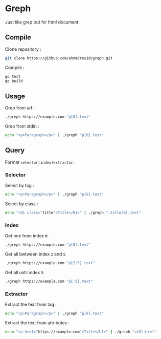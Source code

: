 # Greph

Just like grep but for html document.

## Compile
Clone repository :
```bash
git clone https://github.com/ahmadrosid/greph.git
```

Compile :
```bash
go test
go build
```

## Usage

Grep from url :
```bash
./greph https://example.com "p[0].text"
```

Grep from stdin :
```bash
echo "<p>Paragraph</p>" | ./greph "p[0].text"
```

## Query
Format `selector[index]extractor`.

### Selector
Select by tag :
```bash
echo "<p>Paragraph</p>" | ./greph "p[0].text"
```
Select by class :
```bash
echo "<h1 class="title">Title</h1>" | ./greph ".title[0].text"
```

### Index
Get one from index `0`:
```bash
./greph https://example.com "p[0].text"
```

Get all bwtween index `2` and `5`:
```bash
./greph https://example.com "p[2:5].text"
```

Get all until index `5`:
```bash
./greph https://example.com "p[:5].text"
```

### Extractor
Extract the text from tag :
```bash
echo "<p>Paragraph</p>" | ./greph "p[0].text"
```
Extract the text from attributes :
```bash
echo "<a href="https://example.com">Title</h1>" | ./greph "a[0]:href"
```
